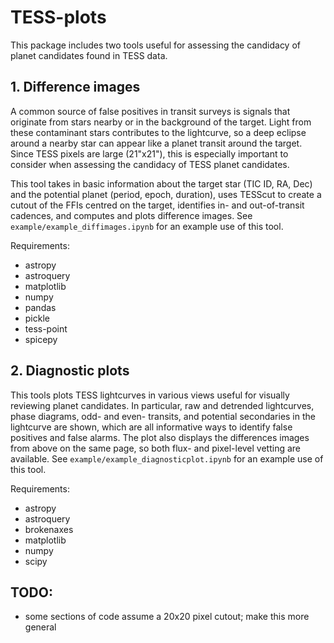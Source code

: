 # TESS-plots

This package includes two tools useful for assessing the candidacy of planet candidates found in TESS data.

## 1. Difference images

A common source of false positives in transit surveys is signals that originate from stars nearby or in the background of the target. Light from these contaminant stars contributes to the lightcurve, so a deep eclipse around a nearby star can appear like a planet transit around the target. Since TESS pixels are large (21"x21"), this is especially important to consider when assessing the candidacy of TESS planet candidates.

This tool takes in basic information about the target star (TIC ID, RA, Dec) and the potential planet (period, epoch, duration), uses TESScut to create a cutout of the FFIs centred on the target, identifies in- and out-of-transit cadences, and computes and plots difference images. See `example/example_diffimages.ipynb` for an example use of this tool.

Requirements: 
- astropy
- astroquery
- matplotlib
- numpy
- pandas
- pickle
- tess-point
- spicepy


## 2. Diagnostic plots

This tools plots TESS lightcurves in various views useful for visually reviewing planet candidates. In particular, raw and detrended lightcurves, phase diagrams, odd- and even- transits, and potential secondaries in the lightcurve are shown, which are all informative ways to identify false positives and false alarms. The plot also displays the differences images from above on the same page, so both flux- and pixel-level vetting are available. See `example/example_diagnosticplot.ipynb` for an example use of this tool.

Requirements:
- astropy
- astroquery
- brokenaxes
- matplotlib
- numpy
- scipy

## TODO:
- some sections of code assume a 20x20 pixel cutout; make this more general 
